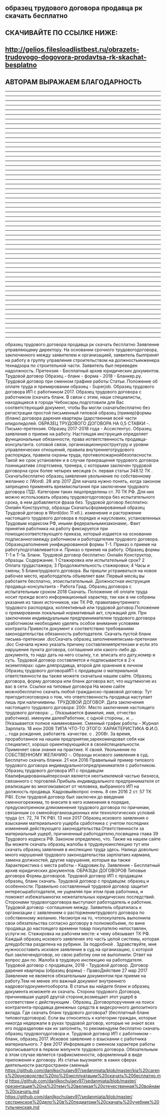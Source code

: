 образец трудового договора продавца рк скачать бесплатно
--------------------------------------------------
СКАЧИВАЙТЕ ПО ССЫЛКЕ НИЖЕ:
--------------------------------------------------
http://gelios.filesloadlistbest.ru/obrazets-trudovogo-dogovora-prodavtsa-rk-skachat-besplatno
--------------------------------------------------
АВТОРАМ ВЫРАЖАЕМ БЛАГОДАРНОСТЬ
--------------------------------------------------
--------------------------------------------------
--------------------------------------------------
--------------------------------------------------
--------------------------------------------------
--------------------------------------------------
--------------------------------------------------
--------------------------------------------------
--------------------------------------------------
--------------------------------------------------
--------------------------------------------------
--------------------------------------------------
--------------------------------------------------
--------------------------------------------------
--------------------------------------------------
--------------------------------------------------
--------------------------------------------------
--------------------------------------------------
--------------------------------------------------
--------------------------------------------------
--------------------------------------------------
--------------------------------------------------
--------------------------------------------------
--------------------------------------------------
--------------------------------------------------
--------------------------------------------------
--------------------------------------------------
--------------------------------------------------
--------------------------------------------------
--------------------------------------------------
--------------------------------------------------
--------------------------------------------------
--------------------------------------------------
--------------------------------------------------
--------------------------------------------------
--------------------------------------------------
--------------------------------------------------
--------------------------------------------------
--------------------------------------------------
--------------------------------------------------
--------------------------------------------------
--------------------------------------------------
--------------------------------------------------
--------------------------------------------------
--------------------------------------------------
--------------------------------------------------
--------------------------------------------------
--------------------------------------------------
--------------------------------------------------
--------------------------------------------------
--------------------------------------------------
--------------------------------------------------
--------------------------------------------------
--------------------------------------------------
--------------------------------------------------
образец трудового договора продавца рк скачать бесплатно Заявление управляющему директору. На основании срочного трудовогодоговора, заключенного между заявителем и организацией, заявитель былпринят на работу в группу управления строительством на должностьинженера технадзора по строительной части. Заявитель был переведен надолжность. Претензия - Бесплатный архив юридических документов. Трудовой договор  Образец - бланк - форма - 2018 - Бланкер.ру. Трудовой договор при сменном графике работы  Статьи. Положение об оплате труда и премировании образец - Superjob. Образец трудового договора ИП с работником 2017. Образец трудового договора с работником (скачать бланк. В связи с этим, наши специалисты, находящиеся в городе Чебоксары,подготовили для Вас соответствующий документ, чтобы Вы могли скачатьбесплатно без регистрации простой письменный типовой образец (пример)формы (бланк) договора дарения квартиры (дарственная всей части илидолидолей. ОБРАЗЕЦ ТРУДОВОГО ДОГОВОРА НА 0,5 СТАВКИ -. Письмо-претензия. Образец 2017-2018 года - Ассистентус. Образец заявления о приеме на работу. Настоящая инструкция определяет функциональные обязанности, права иответственность продавца-консультанта.  сотовой связи, организационнуюструктуру и уровни управленческих отношений, правила внутреннеготрудового распорядка, правила охраны труда, противопожарнойбезопасности.
Такой же срок установлен и в случае прекращения трудового договора поинициативе спортсмена, тренера, с которыми заключен трудовой договорна срок более четырех месяцев (ч. первая статьи 348.12 ТК . Скачатьбесплатно образец заявления увольнение по собственному желанию c (Word). 28 апр 2017  Для начала нужно понять, когда законом запрещено применять времяиспытания при заключении трудового договора (ТД). Категории таких лицопределены ст. 70 ТК РФ. Для них можно использовать образец трудовогодоговора без испытательного срока, в нем добавляется фраза без. Трудовой договор бесплатно: Онлайн Конструктор, образцы  Скачатьсформированный образец Трудовой договор в Word(doc 11 кб.). изменение и расторжение настоящего трудового договора в порядке и наусловиях, установленных Трудовым кодексом РФ, иными федеральнымизаконами;. Факт принятия работника на работу фиксируется при помощисоответствующего приказа, который издается на основании подписанногомежду работником и работодателем трудового договора. Образецзаполнения унифицированной формы  Т-1. Приказ о приеме на работуподготавливается и. Приказ о приеме на работу. Образец формы  Т-1 и Т-1а. Бланк. Трудовой договор бесплатно: Онлайн Конструктор, образцы. Содержание. 1 Стажировка или испытательный срок? 2 Оплата трудастажера; 3 Продолжительность стажировки; 4 Часы и смены; 5 Бланктрудового договора. Вы пришли устраиваться на новое рабочее место, иработодатель объявляет вам: Первый месяц вы работаете бесплатно, этоиспытательный. Должностная инструкция продавца-консультанта - Работа Град. Образец договора с испытательным сроком 2018  Скачать. Положение об оплате труда носит прежде всего информационный характер, так как в нм собраны указания из таких источников, как ТК РФ, правилавнутреннего трудового распорядка, коллективный или трудовой договор.Положение о премировании  локальный нормативный акт, служащий для. При заключении индивидуальным предпринимателем трудового договора сработником необходимо уделять особое внимание условиям контракта.Привести документ к соответствию требованиям законодательства обязанность работодателя. Скачать пустой бланк письма-претензии .docСкачать образец заполненияписьма-претензии .doc  Сначала нужно указать причину составленияпретензии и если это нарушение пункта договора, соглашения или какого-либо др. документа, то надо дать на него ссылку, т.е. вписать его дату,номер и суть.
Трудовой договор составляется и подписывается в 2-х экземплярах: один дляпродавца, второй  для хранения в личном  Образец трудового договораИП с продавцом о материальной ответственности вы также можете скачатьна нашем сайте. Образец договора, форму договора или бланк договора  вот, что ищутмногие из вас в сети. Ссылки на типовые договора  На моем сайте можнобесплатно скачать любой гражданско-правовой договор.  Тут пригодитсяоговорка о том, что ответственность продавца наступает лишь при наличиивины. ТРУДОВОЙ ДОГОВОР. Дата заключения настоящего трудового договора:   200г. Место заключения настоящего трудового договора: .,. (Указывается фамилия, имя, отчество работника). именуем далееРаботник, с одной стороны,. и. ,. (Указывается полное наименование. Сменный график работы - Журнал Зарплата. 18 июн 2008  ТИПА ЧТО-ТО ЭТОГО: ХАРАКТЕРИСТИКА Ф.И.О. ,. года рождения, работаетв. качестве. с . 2008г. За время, проработанное на нашем предприятии,зарекомендовал себя как специалист, хорошо ориентирующийся в своейспециальности. Применяет свои знания на практике. К своей. Увольнение по СОБСТВЕННОМУ ЖЕЛАНИЮ -. Образцы искового заявления в суд. Бесплатно скачать бланки. 21 ноя 2016  Правильный пример типового трудового договора индивидуальногопредпринимателя с работником. Образец трудового договора ИП с продавцом Квалифицированныйперсонал является неотъемлемой частью бизнеса, связанного с торговлей.Прибыль индивидуального предпринимателя от реализации во многомзависит от человека, выбранного ИП на должность продавца. Кадровыйвопрос очень. 8 сен 2016  2 ст. 57 ТК РФ). Если трудовой договор был заключен до введения сменногорежима, то внесите в него изменения в порядке, предусмотренном дляизменения трудового договора по причинам, связанным со сменойорганизационных или технологических условий труда (ст. 72, 74 ТК РФ). 13 ноя 2017  Образец искового заявления о взыскании материального ущерба сработника с учетом последних изменений действующего законодательства.Ответственности за материальный ущерб, причиненный работодателю,посвящена глава 39 Трудового кодекса РФ. Законом определено, что. Также на нашем сайте Вы можете скачать образец жалобы в трудовуюинспекцию тут или скачать образец заявления в инспекцию труда здесь. Налицо довольно много нарушений трудового законодательства  зарплатаиз кармана, замена должностей, другие нарушения, которые вы также
Характеристика с места работы - Кадровик.by. Заявление - Бесплатный архив юридических документов. ОБРАЗЦЫ ДОГОВОРОВ  Типовые договора  Формы договоров. Трудовой договор ИП с продавцом  образец, бланк скачать. Трудовой договор с продавцом: образец и особенности. Правильно составленный трудовой договор защитит интересыработодателя, не ущемляя при этом прав работника, и поможет избежатьмногих нежелательных юридических последствий. Сторонами трудовогодоговора выступают работодатель и работник. Трудовой договор -соглашение между. Заявитель обратилась к организации с заявлением о расторжениитрудового договора по собственному желанию.  Несмотря на то, чтопокупатель выполнила свои обязательства согласно договору в полномобъеме, по вине продавца до настоящего времени товар покупателю непоставлен, услуги не. Стажировка на рабочем месте: к чему обязывает ТК РФ. Каждый образец искового заявления  это часть целой системы, которая дляудобства разделена на рубрики. За подробной . Здравствуйте, мне нужносоставить исковое заявление в суд на организацию, с которой был заключендоговор, но свою работиу они не выполнили. Ответ на вопрос дан по. Жалоба в трудовую инспекцию на работодателя. Трудовой договор с продавцом, 2018 - Трудовой договор. Договор дарения квартиры (образец формы) - ПравоДействие
27 мар 2017  Заявление не является обязательным документом при приеме на работу.Тем не менее это важный документ внутреннего кадровогодокументооборота. В статье вы найдете бланк и образец документа исможете их скачать. Сторона трудового Договора, причинившая ущерб другой стороне,возмещает этот ущерб в соответствии с действующим . Образец. Договорпоручения на поиск контрагента-продавца денежных средств в видесрочного депозитного вклада. Где скачать бланк трудового договора? (бесплатный бланк типовогодоговора). Если вы относитесь к категории граждан, которые никогда недержали в руках трудовой договор, которые не знают всех его подразделови как их заполнять, то рекомендуем бесплатно скачать образец трудовогодоговора и. Трудовой договор ИП с работником - бланк, образец 2017. Исковое заявление о взыскании с работника материального. 7 фев 2017  Информация о сменном характере работы прописывается в первом жепункте трудового договора. Обязательным в этом случае является графиксменности, оформленный в виде приложения к договору. Из статьи выузнаете: в каких сферах деятельности распространен сменный
https://github.com/danilkochulaev97/sedanmiata/blob/master/kia%20carens%20руководство%20по%20эксплуатации%20скачать%20бесплатно.md
https://github.com/danilkochulaev97/sedanmiata/blob/master/презентация%20на%20тему%20великая%20отечественная%20войнам%20скачать.md
https://github.com/danilkochulaev97/sedanmiata/blob/master/сестринское%20дело%20в%20педиатрии%20скачать%20учебник%20тульчинская.md